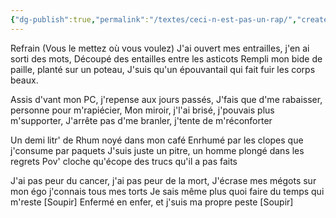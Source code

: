 ```yaml
---
{"dg-publish":true,"permalink":"/textes/ceci-n-est-pas-un-rap/","created":"2024-04-08T12:06:16.359+02:00","updated":"2024-04-08T16:55:34.224+02:00"}
---
```



Refrain (Vous le mettez où vous voulez)
J'ai ouvert mes entrailles, j'en ai sorti des mots,
Découpé des entailles entre les asticots
Rempli mon bide de paille, planté sur un poteau,
J'suis qu'un épouvantail qui fait fuir les corps beaux.

Assis d'vant mon PC, j'repense aux jours passés,
J'fais que d'me rabaisser, personne pour m'rapiécier,
Mon miroir, j'l'ai brisé, j'pouvais plus m'supporter,
J'arrête pas d'me branler, j'tente de m'réconforter

Un demi litr' de Rhum noyé dans mon café
Enrhumé par les clopes que j'consume par paquets
J'suis juste un pitre, un homme plongé dans les regrets
Pov' cloche qu'écope des trucs qu'il a pas faits

J'ai pas peur du cancer, j'ai pas peur de la mort,
J'écrase mes mégots sur mon égo j'connais tous mes torts
Je sais même plus quoi faire du temps qui m'reste [Soupir]
Enfermé en enfer, et j'suis ma propre peste [Soupir]